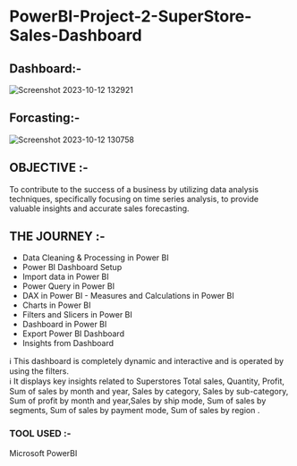# PowerBI-Project-2-SuperStore-Sales-Dashboard
## Dashboard:-
![Screenshot 2023-10-12 132921](https://github.com/Dodamanisagar/PowerBI-Project-2-SuperStore-Sales-Dashboard/assets/99800998/7d028bb9-df65-4375-8497-b20d14d38a3d)




## Forcasting:-


![Screenshot 2023-10-12 130758](https://github.com/Dodamanisagar/PowerBI-Project-2-SuperStore-Sales-Dashboard/assets/99800998/6e21374a-1f02-4224-9cf6-ee01fd8af357)





## OBJECTIVE :-
To contribute to the success of a business by utilizing data analysis techniques, specifically focusing on time series analysis, to provide valuable insights and accurate sales forecasting.

## THE JOURNEY :-
- Data Cleaning & Processing in Power BI 
- Power BI Dashboard Setup 
- Import data in Power BI 
- Power Query in Power BI 
- DAX in Power BI - Measures and Calculations in Power BI 
- Charts in Power BI 
- Filters and Slicers in Power BI 
- Dashboard in Power BI 
- Export Power BI Dashboard
- Insights from Dashboard


ℹ️ This dashboard is completely dynamic and interactive and is operated by using the filters.  
ℹ️ It displays key insights related to Superstores Total sales, Quantity, Profit, Sum of sales by month and year, Sales by category, Sales by sub-category, Sum of profit by month and year,Sales by ship mode, Sum of sales by segments, Sum of sales by payment mode, Sum of sales by region .


### TOOL USED :-
Microsoft PowerBI


